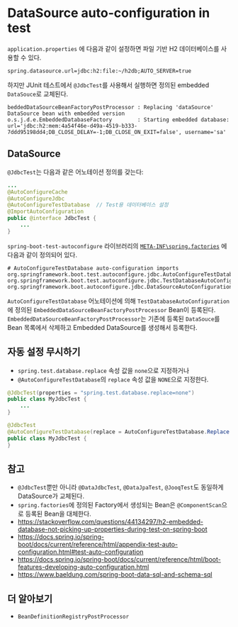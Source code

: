 # DataSource auto-configuration in test

`application.properties` 에 다음과 같이 설정하면 파일 기반 H2 데이터베이스를 사용할 수 있다.

```properties
spring.datasource.url=jdbc:h2:file:~/h2db;AUTO_SERVER=true
```

하지만 JUnit 테스트에서 `@JdbcTest`를 사용해서 실행하면 정의된 embedded `DataSouce`로 교체된다.

    beddedDataSourceBeanFactoryPostProcessor : Replacing 'dataSource' DataSource bean with embedded version
    o.s.j.d.e.EmbeddedDatabaseFactory        : Starting embedded database: url='jdbc:h2:mem:4a54f46e-d49a-4519-b333-7ddd95198dd4;DB_CLOSE_DELAY=-1;DB_CLOSE_ON_EXIT=false', username='sa'

## DataSource

`@JdbcTest`는 다음과 같은 어노테이션 정의를 갖는다:

```java
...
@AutoConfigureCache
@AutoConfigureJdbc
@AutoConfigureTestDatabase  // Test용 데이터베이스 설정
@ImportAutoConfiguration
public @interface JdbcTest {
    ...
}
```

`spring-boot-test-autoconfigure` 라이브러리의 [`META-INF\spring.factories`](https://github.com/spring-projects/spring-boot/blob/master/spring-boot-project/spring-boot-autoconfigure/src/main/resources/META-INF/spring.factories) 에 다음과 같이 정의되어 있다.

```
# AutoConfigureTestDatabase auto-configuration imports
org.springframework.boot.test.autoconfigure.jdbc.AutoConfigureTestDatabase=\
org.springframework.boot.test.autoconfigure.jdbc.TestDatabaseAutoConfiguration,\
org.springframework.boot.autoconfigure.jdbc.DataSourceAutoConfiguration
```

`AutoConfigureTestDatabase` 어노테이션에 의해 `TestDatabaseAutoConfiguration`에 정의된 `EmbeddedDataSourceBeanFactoryPostProcessor` Bean이 등록된다. `EmbeddedDataSourceBeanFactoryPostProcessor`는 기존에 등록된 `DataSouce`를 Bean 목록에서 삭제하고 Embedded DataSource를 생성해서 등록한다.

## 자동 설정 무시하기

- `spring.test.database.replace` 속성 값을 `none`으로 지정하거나
- `@AutoConfigureTestDatabase`의 `replace` 속성 값을 `NONE`으로 지정한다.

```java
@JdbcTest(properties = "spring.test.database.replace=none")
public class MyJdbcTest {
    ...
}

@JdbcTest
@AutoConfigureTestDatabase(replace = AutoConfigureTestDatabase.Replace.NONE)
public class MyJdbcTest {
}
```

## 참고

- `@JdbcTest`뿐만 아니라 `@DataJdbcTest`, `@DataJpaTest`, `@JooqTest`도 동일하게 DataSource가 교체된다.
- `spring.factories`에 정의된 Factory에서 생성되는 Bean은 `@ComponentScan`으로 등록된 Bean을 대체한다.
- <https://stackoverflow.com/questions/44134297/h2-embedded-database-not-picking-up-properties-during-test-on-spring-boot>
- <https://docs.spring.io/spring-boot/docs/current/reference/html/appendix-test-auto-configuration.html#test-auto-configuration>
- <https://docs.spring.io/spring-boot/docs/current/reference/html/boot-features-developing-auto-configuration.html>
- <https://www.baeldung.com/spring-boot-data-sql-and-schema-sql>

## 더 알아보기

- `BeanDefinitionRegistryPostProcessor`
